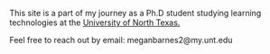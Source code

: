 This site is a part of my journey as a Ph.D student studying learning technologies at the <a href="lt.unt.edu"> University of North Texas. </a> 
<p></p>
<p>Feel free to reach out by email: <mailto:"meganbarnes2@my.unt.edu>meganbarnes2@my.unt.edu</mailto:></p>
